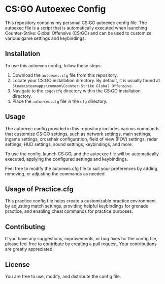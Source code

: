 # CS:GO Autoexec Config

This repository contains my personal CS:GO autoexec config file. The autoexec file is a script that is automatically executed when launching Counter-Strike: Global Offensive (CS:GO) and can be used to customize various game settings and keybindings.

## Installation

To use this autoexec config, follow these steps:

1. Download the `autoexec.cfg` file from this repository.
2. Locate your CS:GO installation directory. By default, it is usually found at `Steam\steamapps\common\Counter-Strike Global Offensive`.
3. Navigate to the `csgo\cfg` directory within the CS:GO installation directory.
4. Place the `autoexec.cfg` file in the `cfg` directory.

## Usage

The autoexec config provided in this repository includes various commands that customize CS:GO settings, such as network settings, main settings, ingame settings, crosshair configuration, field of view (FOV) settings, radar settings, HUD settings, sound settings, keybindings, and more.

To use the config, launch CS:GO, and the autoexec file will be automatically executed, applying the configured settings and keybindings.

Feel free to modify the autoexec.cfg file to suit your preferences by adding, removing, or adjusting the commands as needed.

## Usage of Practice.cfg

This practice config file helps create a customizable practice environment by adjusting match settings, providing helpful keybindings for grenade practice, and enabling cheat commands for practice purposes.

## Contributing

If you have any suggestions, improvements, or bug fixes for the config file, please feel free to contribute by creating a pull request. Your contributions are greatly appreciated!

## License

You are free to use, modify, and distribute the config file.

